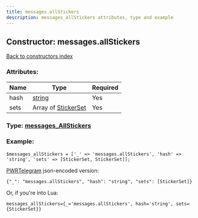 ```yaml
---
title: messages.allStickers
description: messages_allStickers attributes, type and example
---
```

## Constructor: messages.allStickers  
[Back to constructors index](index.md)



### Attributes:

| Name     |    Type       | Required |
|----------|---------------|----------|
|hash|[string](../types/string.md) | Yes|
|sets|Array of [StickerSet](../types/StickerSet.md) | Yes|



### Type: [messages\_AllStickers](../types/messages_AllStickers.md)


### Example:

```
$messages_allStickers = ['_' => 'messages.allStickers', 'hash' => 'string', 'sets' => [StickerSet, StickerSet]];
```  

[PWRTelegram](https://pwrtelegram.xyz) json-encoded version:

```
{"_": "messages.allStickers", "hash": "string", "sets": [StickerSet]}
```


Or, if you're into Lua:  


```
messages_allStickers={_='messages.allStickers', hash='string', sets={StickerSet}}

```


